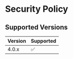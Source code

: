 # Security Policy

## Supported Versions



| Version | Supported          |
| ------- | ------------------ |
| 4.0.x   | :white_check_mark: |


